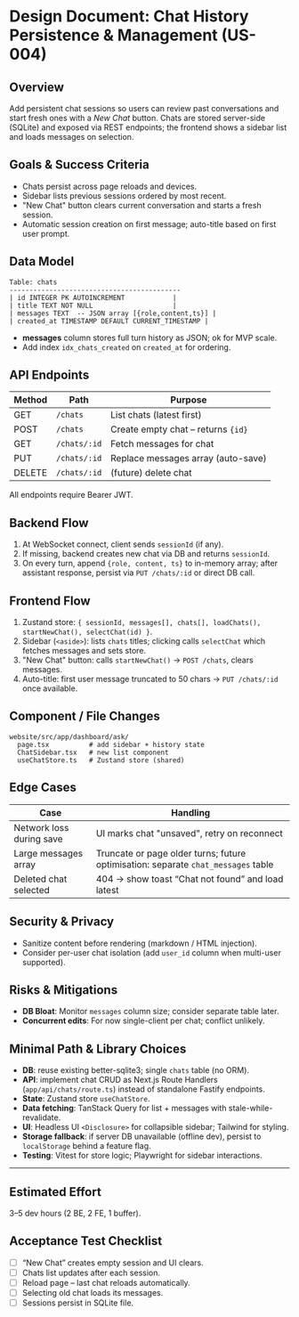 # Design Document: Chat History Persistence & Management (US-004)

## Overview
Add persistent chat sessions so users can review past conversations and start fresh ones with a *New Chat* button. Chats are stored server-side (SQLite) and exposed via REST endpoints; the frontend shows a sidebar list and loads messages on selection.

## Goals & Success Criteria
- Chats persist across page reloads and devices.
- Sidebar lists previous sessions ordered by most recent.
- "New Chat" button clears current conversation and starts a fresh session.
- Automatic session creation on first message; auto-title based on first user prompt.

## Data Model
```
Table: chats
-------------------------------------------
| id INTEGER PK AUTOINCREMENT            |
| title TEXT NOT NULL                    |
| messages TEXT  -- JSON array [{role,content,ts}] |
| created_at TIMESTAMP DEFAULT CURRENT_TIMESTAMP |
```
- **messages** column stores full turn history as JSON; ok for MVP scale.
- Add index `idx_chats_created` on `created_at` for ordering.

## API Endpoints
| Method | Path | Purpose |
|--------|------|---------|
| GET    | `/chats`          | List chats (latest first) |
| POST   | `/chats`          | Create empty chat – returns `{id}` |
| GET    | `/chats/:id`      | Fetch messages for chat |
| PUT    | `/chats/:id`      | Replace messages array (auto-save) |
| DELETE | `/chats/:id`      | (future) delete chat |

All endpoints require Bearer JWT.

## Backend Flow
1. At WebSocket connect, client sends `sessionId` (if any).
2. If missing, backend creates new chat via DB and returns `sessionId`.
3. On every turn, append `{role, content, ts}` to in-memory array; after assistant response, persist via `PUT /chats/:id` or direct DB call.

## Frontend Flow
1. Zustand store: `{ sessionId, messages[], chats[], loadChats(), startNewChat(), selectChat(id) }`.
2. Sidebar (`<aside>`): lists `chats` titles; clicking calls `selectChat` which fetches messages and sets store.
3. "New Chat" button: calls `startNewChat()` → `POST /chats`, clears messages.
4. Auto-title: first user message truncated to 50 chars → `PUT /chats/:id` once available.

## Component / File Changes
```
website/src/app/dashboard/ask/
  page.tsx          # add sidebar + history state
  ChatSidebar.tsx   # new list component
  useChatStore.ts   # Zustand store (shared)
```

## Edge Cases
| Case | Handling |
|------|----------|
| Network loss during save | UI marks chat "unsaved", retry on reconnect |
| Large messages array | Truncate or page older turns; future optimisation: separate `chat_messages` table |
| Deleted chat selected | 404 → show toast “Chat not found” and load latest |

## Security & Privacy
- Sanitize content before rendering (markdown / HTML injection).
- Consider per-user chat isolation (add `user_id` column when multi-user supported).

## Risks & Mitigations
- **DB Bloat**: Monitor `messages` column size; consider separate table later.
- **Concurrent edits**: For now single-client per chat; conflict unlikely.

## Minimal Path & Library Choices
- **DB**: reuse existing better-sqlite3; single `chats` table (no ORM).
- **API**: implement chat CRUD as Next.js Route Handlers (`app/api/chats/route.ts`) instead of standalone Fastify endpoints.
- **State**: Zustand store `useChatStore`.
- **Data fetching**: TanStack Query for list + messages with stale-while-revalidate.
- **UI**: Headless UI `<Disclosure>` for collapsible sidebar; Tailwind for styling.
- **Storage fallback**: if server DB unavailable (offline dev), persist to `localStorage` behind a feature flag.
- **Testing**: Vitest for store logic; Playwright for sidebar interactions.

---

## Estimated Effort
3–5 dev hours (2 BE, 2 FE, 1 buffer).

## Acceptance Test Checklist
- [ ] “New Chat” creates empty session and UI clears.
- [ ] Chats list updates after each session.
- [ ] Reload page – last chat reloads automatically.
- [ ] Selecting old chat loads its messages.
- [ ] Sessions persist in SQLite file. 